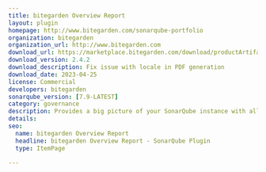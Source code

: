 ```yaml
---
title: bitegarden Overview Report
layout: plugin
homepage: http://www.bitegarden.com/sonarqube-portfolio
organization: bitegarden
organization_url: http://www.bitegarden.com
download_url: https://marketplace.bitegarden.com/download/productArtifact?productName=bitegarden-sonarqube-overview-report&productVersion=2.4.2&productFileExt=jar&customerEmail=sonarplugins@gmail.com&customerName=sonarqube&customerSurnames=marketplace&customerCompany=bitegarden
download_version: 2.4.2
download_description: Fix issue with locale in PDF generation
download_date: 2023-04-25
license: Commercial
developers: bitegarden
sonarqube_version: [7.9-LATEST]
category: governance
description: Provides a big picture of your SonarQube instance with all the aggregated measures in a single view
details: 
seo:
  name: bitegarden Overview Report
  headline: bitegarden Overview Report - SonarQube Plugin
  type: ItemPage

---
```


